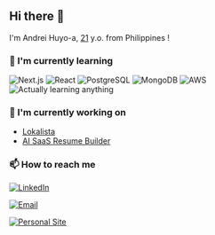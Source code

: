 ## Hi there 👋

I'm Andrei Huyo-a, [21](https://github.com/andreihuyoa/andreihuyoa/commit/30f41f2d4195dada4c7a895b86e0c63775abca23) y.o. from Philippines !

### 🌱 I'm currently learning

![Next.js](https://img.shields.io/badge/Next.js-000000?style=flat-square&logo=nextdotjs&logoColor=white)
![React](https://img.shields.io/badge/React-236F95?style=flat-square&logo=react&logoColor=white)
![PostgreSQL](https://img.shields.io/badge/PostgreSQL-0D848C?style=flat-square&logo=postgresql&logoColor=white)
![MongoDB](https://img.shields.io/badge/MongoDB-4C6619?style=flat-square&logo=mongodb&logoColor=white)
![AWS](https://img.shields.io/badge/MongoDB-2C3644?style=flat-square&logo=amazonwebservices&logoColor=white)
![Actually learning anything](https://img.shields.io/badge/Actually%20learning%20anything-0A331D?style=flat-square&logoColor=white)

### 🔭 I'm currently working on

- [Lokalista](https://github.com/andreihuyoa/lokalista-but-mern)
- [AI SaaS Resume Builder](https://github.com/andreihuyoa/Resume-Builder)

### 📫 How to reach me

<a href="andreihuyoa.vercel.app"><img src="https://img.shields.io/badge/LinkedIn-31A8ED?style=flat&link=linkedin.com/in/andreihuyoa" alt="LinkedIn" /></a>

<a href="mailto:andrei.huyoa.me@gmail.com"><img src="https://img.shields.io/badge/Email-61192A?style=flat&link=mailto:andrei.huyoa.me@gmail.com" alt="Email" /></a>

<a href="mailto:andrei.huyoa.me@gmail.com"><img src="https://img.shields.io/badge/Personal%20Site-018281?style=flat&link=mailto:andrei.huyoa.me@gmail.com" alt="Personal Site" /></a>

<!--
**andreihuyoa/andreihuyoa** is a ✨ _special_ ✨ repository because its `README.md` (this file) appears on your GitHub profile.

Here are some ideas to get you started:
- 👯 I’m looking to collaborate on ...
- 🤔 I’m looking for help with ...
- 💬 Ask me about ...
- 😄 Pronouns: ...
- ⚡ Fun fact: ...
-->
